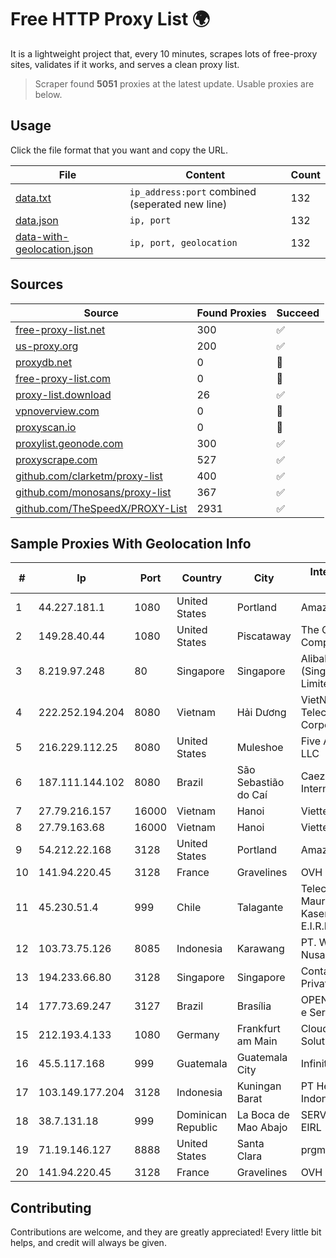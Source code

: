 
# Free HTTP Proxy List 🌍

It is a lightweight project that, every 10 minutes, scrapes lots of free-proxy sites, validates if it works, and serves a clean proxy list.


> Scraper found **5051** proxies at the latest update. Usable proxies are below.

## Usage

Click the file format that you want and copy the URL.


|File|Content|Count|
|----|-------|-----|
|[data.txt](https://raw.githubusercontent.com/themiralay/Proxy-List-World/master/data.txt)|`ip_address:port` combined (seperated new line)|132|
|[data.json](https://raw.githubusercontent.com/themiralay/Proxy-List-World/master/data.json)|`ip, port`|132|
|[data-with-geolocation.json](https://raw.githubusercontent.com/themiralay/Proxy-List-World/master/data-with-geolocation.json)|`ip, port, geolocation`|132|

## Sources

|Source|Found Proxies|Succeed|
|------|-------------|-------|
|[free-proxy-list.net](https://free-proxy-list.net)|300|✅|
|[us-proxy.org](https://www.us-proxy.org)|200|✅|
|[proxydb.net](http://proxydb.net)|0|🚫|
|[free-proxy-list.com](https://free-proxy-list.com/?page=&port=&type%5B%5D=http&type%5B%5D=https&up_time=0&search=Search)|0|🚫|
|[proxy-list.download](https://www.proxy-list.download/HTTP)|26|✅|
|[vpnoverview.com](https://vpnoverview.com/privacy/anonymous-browsing/free-proxy-servers)|0|🚫|
|[proxyscan.io](https://www.proxyscan.io)|0|🚫|
|[proxylist.geonode.com](https://proxylist.geonode.com/api/proxy-list?limit=300&page=1&sort_by=lastChecked&sort_type=desc&protocols=http,https)|300|✅|
|[proxyscrape.com](https://api.proxyscrape.com/v2/?request=displayproxies&protocol=http&timeout=10000&country=all&ssl=all&anonymity=all)|527|✅|
|[github.com/clarketm/proxy-list](https://raw.githubusercontent.com/clarketm/proxy-list/master/proxy-list-raw.txt)|400|✅|
|[github.com/monosans/proxy-list](https://raw.githubusercontent.com/monosans/proxy-list/main/proxies/http.txt)|367|✅|
|[github.com/TheSpeedX/PROXY-List](https://raw.githubusercontent.com/TheSpeedX/PROXY-List/master/http.txt)|2931|✅|


## Sample Proxies With Geolocation Info

|#|Ip|Port|Country|City|Internet Service Provider|
|-|--|----|-------|----|-------------------------|
|1|44.227.181.1|1080|United States|Portland|Amazon.com, Inc.|
|2|149.28.40.44|1080|United States|Piscataway|The Constant Company|
|3|8.219.97.248|80|Singapore|Singapore|Alibaba Cloud (Singapore) Private Limited|
|4|222.252.194.204|8080|Vietnam|Hải Dương|VietNam Post and Telecom Corporation|
|5|216.229.112.25|8080|United States|Muleshoe|Five Area Systems, LLC|
|6|187.111.144.102|8080|Brazil|São Sebastião do Caí|Caezar Provedor de Internet EIRELI|
|7|27.79.216.157|16000|Vietnam|Hanoi|Viettel Corporation|
|8|27.79.163.68|16000|Vietnam|Hanoi|Viettel Corporation|
|9|54.212.22.168|3128|United States|Portland|Amazon.com, Inc.|
|10|141.94.220.45|3128|France|Gravelines|OVH SAS|
|11|45.230.51.4|999|Chile|Talagante|Telecomunicaciones Mauricio Andres Kasendra Larenas E.I.R.L.|
|12|103.73.75.126|8085|Indonesia|Karawang|PT. Wahana Internet Nusantara|
|13|194.233.66.80|3128|Singapore|Singapore|Contabo Asia Private Limited|
|14|177.73.69.247|3127|Brazil|Brasília|OPENTEL Comércio e Serviços Ltda|
|15|212.193.4.133|1080|Germany|Frankfurt am Main|Cloud Hosting Solutions, Limited.|
|16|45.5.117.168|999|Guatemala|Guatemala City|Infinitum S.A.|
|17|103.149.177.204|3128|Indonesia|Kuningan Barat|PT Herza Digital Indonesia|
|18|38.7.131.18|999|Dominican Republic|La Boca de Mao Abajo|SERVICIOS NUÑEZ EIRL|
|19|71.19.146.127|8888|United States|Santa Clara|prgmr.com, Inc.|
|20|141.94.220.45|3128|France|Gravelines|OVH SAS|



## Contributing

Contributions are welcome, and they are greatly appreciated! Every
little bit helps, and credit will always be given.

